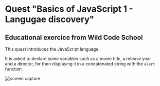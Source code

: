 # Quest "Basics of JavaScript 1 - Langugae discovery"

## Educational exercice from Wild Code School 

This quest introduces the JavaScript language.

It is asked to declare some variables such as a movie title, a release year and a director, for then displaying it in a concatenated string with the `alert` function.

![screen capture](https://github.com/0reldev/quest-basics-javascript-discovery/blob/devscreen-capture-desktop.png)
